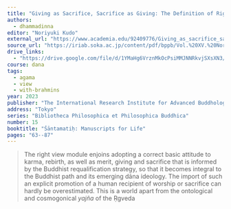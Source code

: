 ```yaml
---
title: "Giving as Sacrifice, Sacrifice as Giving: The Definition of Right View as the Antithesis of Wrong View in the Early Buddhist Discourses"
authors:
  - dhammadinna
editor: "Noriyuki Kudo"
external_url: "https://www.academia.edu/92409776/Giving_as_sacrifice_sacrifice_as_giving_the_definition_of_right_view_as_the_antithesis_of_wrong_view_in_the_early_Buddhist_discourses"
source_url: "https://iriab.soka.ac.jp/content/pdf/bppb/Vol.%20XV.%20Noriyuki%20Kudo,%20%C5%9A%C4%81ntamati%E1%B8%A5%E2%80%93Manuscripts%20for%20Life%20(2023)%20ISBN%20978-4-904234-21-1.pdf"
drive_links:
  - "https://drive.google.com/file/d/1YMaHg6VrznMkOcPsiMMJNNRkvjSXsXN3/view?usp=drivesdk"
course: dana
tags:
  - agama
  - view
  - with-brahmins
year: 2023
publisher: "The International Research Institute for Advanced Buddhology, Soka University"
address: "Tokyo"
series: "Bibliotheca Philosophica et Philosophica Buddhica"
number: 15
booktitle: "Śāntamatiḥ: Manuscripts for Life"
pages: "63--87"
---
```


> The right view module enjoins adopting a correct basic attitude to karma, rebirth, as well as merit, giving and sacrifice that is informed by the Buddhist requalification strategy, so that it becomes integral to the Buddhist path and its emerging dāna ideology. The import of such an explicit promotion of a human recipient of worship or sacrifice can hardly be overestimated.
This is a world apart from the ontological and cosmogonical *yajña* of the Ṛgveda

